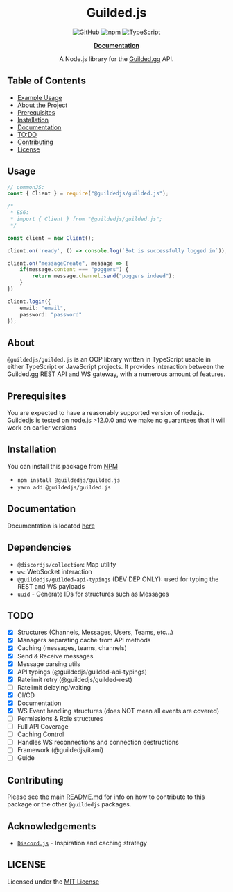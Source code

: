 <div align="center">
<h1>Guilded.js</h1>

<p><a href="https://github.com/guildedjs/guilded.js/blob/master/LICENSE"><img src="https://img.shields.io/github/license/guildedjs/guilded.js" alt="GitHub"></a>
<a href="https://www.npmjs.com/package/@guildedjs/guilded.js"><img src="https://img.shields.io/npm/v/@guildedjs/guilded.js?color=crimson&amp;logo=npm" alt="npm"></a>
<a href="https://github.com/guildedjs/guilded.js/actions/workflows/typescript.yml"><img src="https://github.com/guildedjs/guilded.js/actions/workflows/typescript.yml/badge.svg" alt="TypeScript"></a></p>

<p><a href="https://guilded.js.org/modules/guilded_js.html"><b>Documentation</b></a></p>

A Node.js library for the [Guilded.gg](https://www.guilded.gg/) API.
</div>

## Table of Contents
* [Example Usage](#usage)
* [About the Project](#about)
* [Prerequisites](#prerequisites)
* [Installation](#installation)
* [Documentation](#documentation)
* [TO:DO](#todo)
* [Contributing](#contributing)
* [License](#LICENSING)

## Usage
```ts
// commonJS:
const { Client } = require("@guildedjs/guilded.js");

/*
 * ES6:
 * import { Client } from "@guildedjs/guilded.js";
 */

const client = new Client();

client.on('ready', () => console.log(`Bot is successfully logged in`));

client.on("messageCreate", message => {
    if(message.content === "poggers") {
        return message.channel.send("poggers indeed");
    }
})

client.login({
    email: "email",
    password: "password"
});
```

## About
`@guildedjs/guilded.js` is an OOP library written in TypeScript usable in either TypeScript or JavaScript projects. It provides interaction between the Guilded.gg REST API and WS gateway, with a numerous amount of features.

## Prerequisites
You are expected to have a reasonably supported version of node.js. Guildedjs is tested on node.js >12.0.0 and we make no guarantees that it will work on earlier versions

## Installation
You can install this package from [NPM](https://www.npmjs.com/package/@guildedjs/guilded.js)

- `npm install @guildedjs/guilded.js`
- `yarn add @guildedjs/guilded.js`

## Documentation
Documentation is located [here](https://guilded.js.org)

## Dependencies
- `@discordjs/collection`: Map utility
- `ws`: WebSocket interaction
- `@guildedjs/guilded-api-typings` (DEV DEP ONLY): used for typing the REST and WS payloads
- `uuid` - Generate IDs for structures such as Messages

## TODO
- [x] Structures (Channels, Messages, Users, Teams, etc...)
- [x] Managers separating cache from API methods
- [x] Caching (messages, teams, channels) 
- [x] Send & Receive messages 
- [x] Message parsing utils
- [x] API typings (@guildedjs/guilded-api-typings)
- [x] Ratelimit retry (@guildedjs/guilded-rest)
- [ ] Ratelimit delaying/waiting 
- [X] CI/CD
- [X] Documentation
- [X] WS Event handling structures (does NOT mean all events are covered)
- [ ] Permissions & Role structures
- [ ] Full API Coverage 
- [ ] Caching Control
- [ ] Handles WS reconnections and connection destructions
- [ ] Framework (@guildedjs/itami)
- [ ] Guide

## Contributing
Please see the main [README.md](https://github.com/guildedjs/guilded.js) for info on how to contribute to this package or the other `@guildedjs` packages.

## Acknowledgements
- [`Discord.js`](https://discord.js.org/#/) - Inspiration and caching strategy

## LICENSE
Licensed under the [MIT License](https://github.com/guildedjs/guildedjs/blob/master/LICENSE)